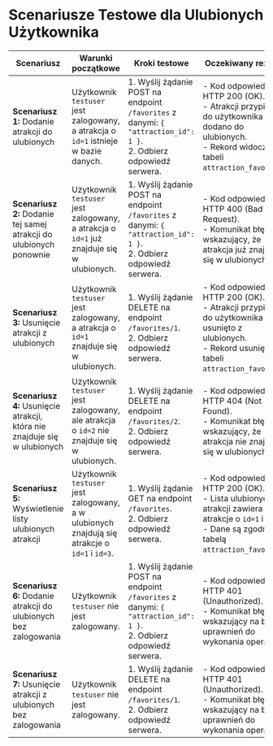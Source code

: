 # Scenariusze Testowe dla Ulubionych Użytkownika

| Scenariusz                                                        | Warunki początkowe                                                | Kroki testowe                                                                                                                                         | Oczekiwany rezultat                                                                                                             |
|-------------------------------------------------------------------|-------------------------------------------------------------------|-------------------------------------------------------------------------------------------------------------------------------------------------------|-------------------------------------------------------------------------------------------------------------------------------|
| **Scenariusz 1:** Dodanie atrakcji do ulubionych                 | Użytkownik `testuser` jest zalogowany, a atrakcja o `id=1` istnieje w bazie danych. | 1. Wyślij żądanie POST na endpoint `/favorites` z danymi: `{ "attraction_id": 1 }`.<br/>2. Odbierz odpowiedź serwera.                           | - Kod odpowiedzi HTTP 200 (OK).<br/>- Atrakcji przypisanej do użytkownika dodano do ulubionych.<br/>- Rekord widoczny w tabeli `attraction_favourite`. |
| **Scenariusz 2:** Dodanie tej samej atrakcji do ulubionych ponownie | Użytkownik `testuser` jest zalogowany, a atrakcja o `id=1` już znajduje się w ulubionych. | 1. Wyślij żądanie POST na endpoint `/favorites` z danymi: `{ "attraction_id": 1 }`.<br/>2. Odbierz odpowiedź serwera.                           | - Kod odpowiedzi HTTP 400 (Bad Request).<br/>- Komunikat błędu wskazujący, że atrakcja już znajduje się w ulubionych.           |
| **Scenariusz 3:** Usunięcie atrakcji z ulubionych                | Użytkownik `testuser` jest zalogowany, a atrakcja o `id=1` znajduje się w ulubionych. | 1. Wyślij żądanie DELETE na endpoint `/favorites/1`.<br/>2. Odbierz odpowiedź serwera.                                                              | - Kod odpowiedzi HTTP 200 (OK).<br/>- Atrakcji przypisanej do użytkownika usunięto z ulubionych.<br/>- Rekord usunięty z tabeli `attraction_favourite`. |
| **Scenariusz 4:** Usunięcie atrakcji, która nie znajduje się w ulubionych | Użytkownik `testuser` jest zalogowany, ale atrakcja o `id=2` nie znajduje się w ulubionych. | 1. Wyślij żądanie DELETE na endpoint `/favorites/2`.<br/>2. Odbierz odpowiedź serwera.                                                              | - Kod odpowiedzi HTTP 404 (Not Found).<br/>- Komunikat błędu wskazujący, że atrakcja nie znajduje się w ulubionych.             |
| **Scenariusz 5:** Wyświetlenie listy ulubionych atrakcji         | Użytkownik `testuser` jest zalogowany, a w ulubionych znajdują się atrakcje o `id=1` i `id=3`. | 1. Wyślij żądanie GET na endpoint `/favorites`.<br/>2. Odbierz odpowiedź serwera.                                                                   | - Kod odpowiedzi HTTP 200 (OK).<br/>- Lista ulubionych atrakcji zawiera atrakcje o `id=1` i `id=3`.<br/>- Dane są zgodne z tabelą `attraction_favourite`. |
| **Scenariusz 6:** Dodanie atrakcji do ulubionych bez zalogowania  | Użytkownik `testuser` nie jest zalogowany.                        | 1. Wyślij żądanie POST na endpoint `/favorites` z danymi: `{ "attraction_id": 1 }`.<br/>2. Odbierz odpowiedź serwera.                             | - Kod odpowiedzi HTTP 401 (Unauthorized).<br/>- Komunikat błędu wskazujący na brak uprawnień do wykonania operacji.             |
| **Scenariusz 7:** Usunięcie atrakcji z ulubionych bez zalogowania | Użytkownik `testuser` nie jest zalogowany.                        | 1. Wyślij żądanie DELETE na endpoint `/favorites/1`.<br/>2. Odbierz odpowiedź serwera.                                                              | - Kod odpowiedzi HTTP 401 (Unauthorized).<br/>- Komunikat błędu wskazujący na brak uprawnień do wykonania operacji.             |
